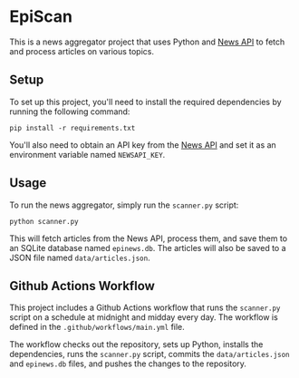 # EpiScan

This is a news aggregator project that uses Python and  [News API](https://newsapi.org/) to fetch and process articles on various topics.

## Setup

To set up this project, you'll need to install the required dependencies by running the following command:

```
pip install -r requirements.txt
```


You'll also need to obtain an API key from the [News API](https://newsapi.org/) and set it as an environment variable named `NEWSAPI_KEY`.

## Usage

To run the news aggregator, simply run the `scanner.py` script:

```
python scanner.py
```


This will fetch articles from the News API, process them, and save them to an SQLite database named `epinews.db`. The articles will also be saved to a JSON file named `data/articles.json`.

## Github Actions Workflow

This project includes a Github Actions workflow that runs the `scanner.py` script on a schedule at midnight and midday every day. The workflow is defined in the `.github/workflows/main.yml` file.

The workflow checks out the repository, sets up Python, installs the dependencies, runs the `scanner.py` script, commits the `data/articles.json` and `epinews.db` files, and pushes the changes to the repository.

